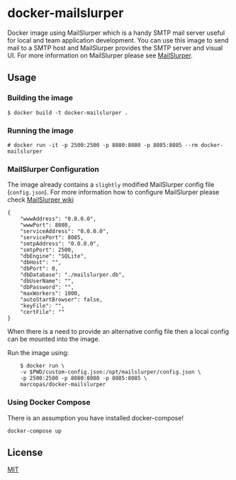 # docker-mailslurper

Docker image using MailSlurper which is a handy SMTP mail server useful for local and team application development. You can use this image to send mail to a SMTP host and MailSlurper provides the SMTP server and visual UI. For more information on MailSlurper please see [MailSlurper](http://http://mailslurper.com/).

## Usage

### Building the image
`$ docker build -t docker-mailslurper .`

### Running the image
`# docker run -it -p 2500:2500 -p 8080:8080 -p 8085:8085 --rm docker-mailslurper`

### MailSlurper Configuration
The image already contains a `slightly` modified MailSlurper config file (`config.json`). For more information how to configure MailSlurper please check [MailSlurper wiki](https://github.com/mailslurper/mailslurper/wiki)

```
{
    "wwwAddress": "0.0.0.0",
    "wwwPort": 8080,
    "serviceAddress": "0.0.0.0",
    "servicePort": 8085,
    "smtpAddress": "0.0.0.0",
    "smtpPort": 2500,
    "dbEngine": "SQLite",
    "dbHost": "",
    "dbPort": 0,
    "dbDatabase": "./mailslurper.db",
    "dbUserName": "",
    "dbPassword": "",
    "maxWorkers": 1000,
    "autoStartBrowser": false,
    "keyFile": "",
    "certFile": ""
}
```

When there is a need to provide an alternative config file then a local config can be mounted into the image.

Run the image using: 

```
    $ docker run \
    -v $PWD/custom-config.json:/opt/mailslurper/config.json \
    -p 2500:2500 -p 8080:8080 -p 8085:8085 \
    marcopas/docker-mailslurper
```

### Using Docker Compose
There is an assumption you have installed docker-compose!

`docker-compose up`

## License
[MIT](https://choosealicense.com/licenses/mit/)
